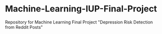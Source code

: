 # Machine-Learning-IUP-Final-Project
Repository for Machine Learning Final Project "Depression Risk Detection from Reddit Posts"
